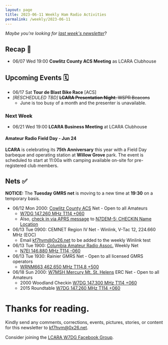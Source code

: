 ```yaml
---
layout: page
title: 2023-06-11 Weekly Ham Radio Activities
permalink: /weekly/2023-06-11
---
```


_Maybe you're looking for [last week's newsletter](/weekly/2023-06-04)_?

## Recap 🔁

* 06/07 Wed 19:00 **Cowlitz County ACS Meeting** as LCARA Clubhouse

## Upcoming Events 🗓

* 06/17 Sat **Tour de Blast Bike Race** [ACS]
* _[RESCHEDULED TBD]_ <del>**LCARA Presentation Night**: WSPR Beacons</del>
  * June is too busy of a month and the presenter is unavailable.

### Next Week

* 06/21 Wed 19:00 **LCARA Business Meeting** at LCARA Clubhouse

#### Amateur Radio Field Day - Jun 24

**LCARA** is celebrating its **75th Anniversary** this year with a Field Day
barbeque and operating station at **Willow Grove** park. The event is scheduled
to start at 11:00a with camping available on-site for pre-registered club members.

## Nets ✅

**NOTICE:** The **Tuesday GMRS net** is moving to a new time at **19:30** on a temporary
basis.

- 06/12 Mon 2000: [Cowlitz County ACS](http://cowlitzradio.org/) Net - Open to all Amateurs
  - [W7DG 147.260 MHz T114 +060](https://www.repeaterbook.com/repeaters/details.php?ID=408&state_id=53)
  - Also, [check in via APRS message](/info/aprsnet/) to [N7DEM-5: CHECKIN Name Location](https://aprs.fi/?c=message&call=N7DEM-5)
- 06/13 Tue 0900: CEMNET Region IV Net - Winlink, V-Tac 12, 224.660 MHz (EOC)
  - Email [kf7hvm@0x26.net](mailto:kf7hvm@0x26.net) to be added to the weekly
    Winlink test
- 06/13 Tue 1900: [Columbia Amateur Radio Assoc.](http://www.n7ei.org/) Weekly Net
  - [N7EI 146.880 MHz T114 -060](https://www.repeaterbook.com/repeaters/details.php?ID=142&state_id=41)
- 06/13 Tue 1930: Rainier GMRS Net - Open to all licensed GMRS operators
  - [WRNM663 462.650 MHz T114.8 +500](https://www.repeaterbook.com/gmrs/details.php?state_id=53&ID=367)
- 06/18 Sun 2000: [W7MSH Mercury Mt. St. Helens](https://www.w7msh.org) ERC Net - Open to all Amateurs
  - 2000 Woodland Checkin [W7DG 147.300 MHz T114 +060](https://www.repeaterbook.com/repeaters/details.php?state_id=53&ID=412)
  - 2015 Roundtable [W7DG 147.260 MHz T114 +060](https://www.repeaterbook.com/repeaters/details.php?ID=408&state_id=53)

# Thanks for reading. 

Kindly send any comments, corrections, events, pictures, stories, or content for
this newsletter to [kf7hvm@0x26.net](mailto:kf7hvm@0x26.net).

Consider joining the [LCARA W7DG Facebook Group](https://www.facebook.com/groups/LCARA.W7DG/).
